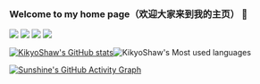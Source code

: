 ### Welcome to my home page（欢迎大家来到我的主页） 👋

![](https://img.shields.io/badge/-HTML5-E34F26?style=flat-square&logo=C++&logoColor=white)
![](https://img.shields.io/badge/-CSS3-1572B6?style=flat-square&logo=C#)
![](https://img.shields.io/badge/-JavaScript-oringe?style=flat-square&logo=javascript)
![](https://visitor-badge.glitch.me/badge?page_id=sun0225SUN)

[![KikyoShaw's GitHub stats](https://github-readme-stats.vercel.app/api?username=KikyoShaw)](https://github.com/anuraghazra/github-readme-stats)![KikyoShaw's Most used languages](https://github-readme-stats.vercel.app/api/top-langs/?username=KikyoShaw&layout=compact&hide_border=true&langs_count=10)

[![Sunshine's GitHub Activity Graph](https://activity-graph.herokuapp.com/graph?username=sun0225SUN&theme=xcode)](https://github.com/sun0225SUN)

<!--
**KikyoShaw/KikyoShaw** is a ✨ _special_ ✨ repository because its `README.md` (this file) appears on your GitHub profile.

Here are some ideas to get you started:

- 🔭 I’m currently working on ...
- 🌱 I’m currently learning ...
- 👯 I’m looking to collaborate on ...
- 🤔 I’m looking for help with ...
- 💬 Ask me about ...
- 📫 How to reach me: ...
- 😄 Pronouns: ...
- ⚡ Fun fact: ...
-->
